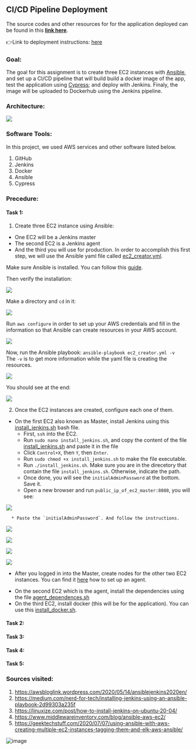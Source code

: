 ## CI/CD Pipeline Deployment

The source codes and other resources for for the application deployed can be found in this **[link here](https://github.com/ibrahima1289/DEPLOY_08_CICD)**.

👉Link to deployment instructions: [here](https://github.com/kura-labs-org/DEPLOY_08_CICD/blob/main/Deployment%208.pdf)

### Goal: 

The goal for this assignment is to create three EC2 instances with [Ansible](https://www.ansible.com/), and set up a CI/CD pipeline that will build build a docker image of the app, test the application using [Cypress](https://www.cypress.io/how-it-works); and deploy with Jenkins. Finaly, the image will be uploaded to Dockerhub using the Jenkins pipeline.

### Architecture:

![](images/d8-0.PNG)

### Software Tools:

In this project, we used AWS services and other software listed below.

1. GitHub
2. Jenkins
3. Docker
4. Ansible
5. Cypress

### Precedure:

#### Task 1: 

1. Create three EC2 instance using Ansible:
  * One EC2 will be a Jenkins master
  * The second EC2 is a Jenkins agent 
  * And the third you will use for production.
In order to accomplish this first step, we will use the Ansible yaml file called [ec2_creator.yml](https://github.com/ibrahima1289/DEPLOY_08_CICD/blob/main/ansible_playbooks/ec2_creator.yml).

Make sure Ansible is installed. You can follow this [guide](https://docs.ansible.com/ansible/latest/installation_guide/index.html).

Then verify the installation:

![](images/d8-12.PNG)

Make a directory and `cd` in it:

![](images/d8-12a.PNG)

Run `aws configure` in order to set up your AWS credentials and fill in the information so that Ansible can create resources in your AWS account.

![](images/d8-13.PNG)

Now, run the Ansible playbook: `ansible-playbook ec2_creator.yml -v`<br>
The `-v` is to get more information while the yaml file is creating the resources.

![](images/d8-14.PNG)

You should see at the end:

![](images/d8-15.PNG)

2. Once the EC2 instances are created, configure each one of them.
  * On the first EC2 also known as Master, install Jenkins using this [install_jenkins.sh](https://github.com/ibrahima1289/DEPLOY_08_CICD/blob/main/ansible_playbooks/install_jenkins.sh) bash file.
      * First, `ssh` into the EC2.
      * Run ```sudo nano install_jenkins.sh```, and copy the content of the file [install_jenkins.sh](https://github.com/ibrahima1289/DEPLOY_08_CICD/blob/main/ansible_playbooks/install_jenkins.sh) and paste it in the file
      * Click `Control+X`, then `Y`, then `Enter`.
      * Run ```sudo chmod +x install_jenkins.sh``` to make the file executable.
      * Run ```./install_jenkins.sh```. Make sure you are in the direcetory that contain the file `install_jenkins.sh`. Otherwise, indicate the path.
      * Once done, you will see the `initialAdminPassword` at the bottom. Save it.
      * Open a new browser and run ```public_ip_of_ec2_master:8080```, you will see:

![](images/d8-6.PNG)

      * Paste the `initialAdminPassword`. And follow the instructions.
      
![](images/d8-7.PNG)

![](images/d8-8.PNG)

![](images/d8-9.PNG)

![](images/d8-10.PNG)

      
  * After you logged in into the Master, create nodes for the other two EC2 instances. You can find it [here](https://github.com/kura-labs-org/DEPLOY5_AWS/blob/main/Deployment%235.pdf) how to set up an agent.

[](images/d8-16.PNG)

  * On the second EC2 which is the agent, install the dependencies using the file [agent_dependences.sh](https://github.com/ibrahima1289/DEPLOY_08_CICD/blob/main/ansible_playbooks/agent_dependences.sh)
  * On the third EC2, install docker (this will be for the application). You can use this [install_docker.sh](https://github.com/ibrahima1289/DEPLOY_08_CICD/blob/main/ansible_playbooks/install_docker.sh).

#### Task 2:


#### Task 3:


#### Task 4:


#### Task 5: 

### Sources visited:

1. https://awsbloglink.wordpress.com/2020/05/14/ansiblejenkins2020en/
2. https://medium.com/nerd-for-tech/installing-jenkins-using-an-ansible-playbook-2d99303a235f
3. https://linuxize.com/post/how-to-install-jenkins-on-ubuntu-20-04/
4. https://www.middlewareinventory.com/blog/ansible-aws-ec2/
5. https://geektechstuff.com/2020/07/07/using-ansible-with-aws-creating-multiple-ec2-instances-tagging-them-and-elk-aws-ansible/

  
![image](https://encrypted-tbn0.gstatic.com/images?q=tbn:ANd9GcS0vQbTWDSkdWZYD_g_QVr4x8IbVCdmi-Yv3w&usqp=CAU)
